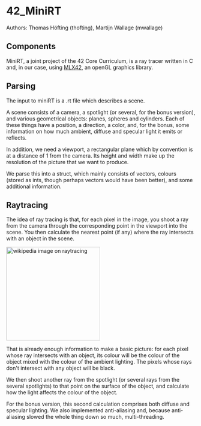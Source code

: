 # 42_MiniRT
Authors: Thomas Höfting (thofting), Martijn Wallage (mwallage)

## Components

MiniRT, a joint project of the 42 Core Curriculum, is a ray tracer written in C and, in our case, using <a href="https://github.com/codam-coding-college/MLX42">MLX42</a>, an openGL graphics library.

## Parsing

The input to miniRT is a .rt file which describes a scene.

A scene consists of a camera, a spotlight (or several, for the bonus version), and various geometrical objects: planes, spheres and cylinders. Each of these things have a position, a direction, a color, and, for the bonus, some information on how much ambient, diffuse and specular light it emits or reflects.

In addition, we need a viewport, a rectangular plane which by convention is at a distance of 1 from the camera. Its height and width make up the resolution of the picture that we want to produce.

We parse this into a struct, which mainly consists of vectors, colours (stored as ints, though perhaps vectors would have been better), and some additional information.

## Raytracing

The idea of ray tracing is that, for each pixel in the image, you shoot a ray from the camera through the corresponding point in the viewport into the scene.
You then calculate the nearest point (if any) where the ray intersects with an object in the scene. 

<img src="https://upload.wikimedia.org/wikipedia/commons/8/83/Ray_trace_diagram.svg" alt="wikipedia image on raytracing" height="250px">

That is already enough information to make a basic picture: for each pixel whose ray intersects with an object, its colour will be the colour of the object mixed with the colour of the ambient lighting. The pixels whose rays don't intersect with any object will be black.

We then shoot another ray from the spotlight (or several rays from the several spotlights) to that point on the surface of the object, and calculate how the light affects the colour of the object.

For the bonus version, this second calculation comprises both diffuse and specular lighting. We also implemented anti-aliasing and, because anti-aliasing slowed the whole thing down so much, multi-threading.
